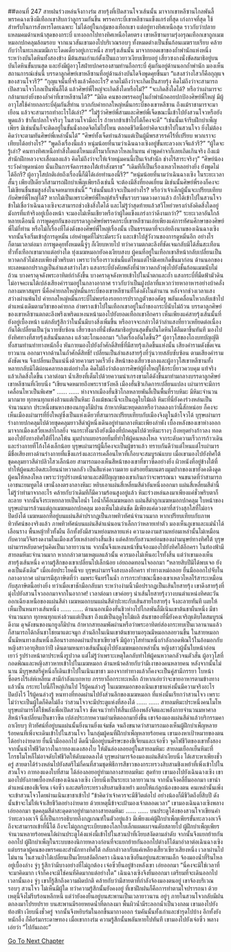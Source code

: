##ตอนที่ 247 สายฝนร่วงหล่นจึงกางร่ม
สายรุ้งที่เปิดสวนโจวเส้นนั้น มาจากเขาหลีซานไกลพันลี้
พรรคฉางเซิงมีเทือกเขาสิบกว่าลูกรวมกันขึ้น พรรคกระบี่เขาหลีซานแข็งแกร่งที่สุด เก่งกาจที่สุด ใช้สำหรับในการสังหารโดยเฉพาะ ไม่ได้อยู่ในกลุ่มของเทือกเขา แต่อยู่ทางทิศเหนือสุด ราวกับว่าปลายแหลมคมด้านหน้าสุดของกระบี่ แทงออกไปทางทิศเหนือโดยตรง
เขาหลีซานยามรุ่งอรุณเทือกเขาถูกเมฆหมอกปกคลุมล้อมรอบ จากแนวสันเขามองไปบริเวณรอบๆ ทั้งหมดต่างเป็นชั้นก้อนเมฆราบเรียบ คล้ายกับว่าในทะเลเมฆมีเกาะโดดเดี่ยวอยู่เกาะหนึ่ง
สายรุ้งเส้นนั้น มาจากยอดเขาของถ้ำพำนักแห่งหนึ่ง
ระหว่างบันไดหินทั้งสองข้าง มีต้นสนเก่าแก่ตั้งเป็นแถวยาวเงียบเชียบอยู่ เสี่ยวซงกงนั่งขัดสมาธิอยู่บนบันไดหินขั้นบนสุด และยังมีผู้อาวุโสฝ่ายปกครองสามท่านถือกระบี่ คุ้มกันอยู่ด้านนอกถ้ำพำนัก
มองเห็นสถานการณ์เช่นนี้ บรรดาลูกศิษย์เขาหลีซานที่อยู่ด้านล่างบันไดจึงพูดคุยขึ้นมา
“แสงสว่างไสวก็คือกุญแจของสวนโจวรึ?”
“กุญแจนั้นที่จริงแล้วคืออะไร? คาดไม่ถึงว่าจะเกิดเป็นสายรุ้ง คิดไม่ถึงว่าจะสามารถเปิดสวนโจวไกลเป็นพันลี้ได้ แล้วศิษย์พี่ใหญ่จะเกิดสิ่งใดหรือไม่?”
“จะเกิดสิ่งใดได้? หรือว่าเผ่ามารจะกล้ามาแย่งยิ่งของล้ำค่าที่เขาหลีซานได้?”
“มิผิด คนของพรรคอยู่ในถ้ำพำนักคอยปกป้องศิษย์พี่ใหญ่ มีผู้อาวุโสใช้ค่ายกลกระบี่คุ้มกันสี่ท่าน บวกกับค่ายกลใหญ่หมื่นกระบี่ของเขาหลีซาน ถึงแม้ราชามารจะมาเยือน แล้วจะสามารถทำอะไรได้เล่า?”
“ไม่รู้ว่าศิษย์พี่สามและศิษย์พี่เจ็ดขณะนี้เข้าไปยังสวนโจวหรือยัง พูดแล้ว ข้าก็แปลกใจจริงๆ ในสวนโจวมีอะไร ถ้าหากข้าเข้าไปได้ก็คงจะดี”
“เช่นนั้นเจ้ารีบฝึกบำเพ็ญเพียร มิเช่นนั้นก็จะติดอยู่ในขั้นนั่งถอดจิตไม่ไปไหน ตลอดชีวิตนี้อย่าคิดจะเข้าไปในสวนโจว ยิ่งไม่ต้องคิดว่าจะตามทันศิษย์พี่เหล่านั้นได้”
“ศิษย์ทั้งเจ็ดท่านล้วนแต่เป็นผู้มีพรสวรรค์ไร้ที่เปรียบ พวกเราจะเทียบได้อย่างไร?”
“พูดถึงเรื่องนี้แล้ว หนุ่มน้อยที่นามว่าเฉินฉางเซิงอยู่ขั้นทะลวงอเวจีแล้วรึ?”
“ผู้ใดจะรู้เล่า? คนทางทิศเหนือทำสิ่งใดแต่ไหนแต่ไรมาก็เหลวไหลเกินทน คำพูดคำจาก็เลยเถิดเกินจริง ถึงแม้สำนักฝึกหลวงจะเสื่อมลงแล้ว คิดไม่ถึงว่าจะให้เจ้าหนุ่มคนนี้เป็นเจ้าสำนัก ช่างไร้สาระจริงๆ”
“ศิษย์น้องระวังคำพูดหน่อย นั่นเป็นการจัดการของใต้เท้าสังฆราช”
“เดิมทีก็เป็นเรื่องเหลวไหลอย่างยิ่ง ยังพูดไม่ได้อีกรึ? ผู้อาวุโสปกติเอ่ยถึงเรื่องนี้ก็มิได้เอ่ยทำนองนี้รึ?”
“หนุ่มน้อยที่นามว่าเฉินฉางเซิง ในระยะเวลาสั้นๆ เพียงปีเดียวก็สามารถฝึกบำเพ็ญเพียรถึงเช่นนี้ จะต้องมีสิ่งที่ยอดเยี่ยม มิเช่นนั้นศิษย์พี่รองก็คงจะไม่เขียนชื่นชมสูงส่งในจดหมายเช่นนี้”
“เช่นนั้นแล้วจะเป็นอย่างไร? หรือว่าเจ้าเด็กผู้นั้นจะเปรียบเทียบกับศิษย์พี่ใหญ่ได้? หากไม่เป็นเพราะศิษย์พี่ใหญ่สำเร็จขั้นรวบรวมดวงดาวแล้ว ถ้าได้เข้าไปในสวนโจว ข้าไม่เชื่อว่าเฉินฉางเซิงจะสามารถช่วงชิงสิ่งใดได้ และไม่รู้ว่าสุดท้ายแล้วสวีโหย่วหรงกำลังคิดสิ่งใดอยู่ มังกรที่แท้จริงอยู่เบื้องหน้า จะมองไม่เห็นเชียวหรือว่าผู้ใดแข็งแกร่งกว่าดีงามกว่า?”
ระยะเวลาอันใกล้หลายเดือนนี้ การพูดคุยกันของบรรดาลูกศิษย์พรรคกระบี่เขาหลีซานเอ่ยเพียงแค่การทัศนศึกษาของศิษย์พี่ไม่กี่ท่าน หรือไม่ก็เรื่องที่โด่งดังของศิษย์พี่ใหญ่เรื่องนั้น เป็นธรรมดาที่จะเอ่ยถึงนามของเฉินฉางเซิง จากนั้นจึงเริ่มเข้าสู่การดูหมิ่น เอ่ยคำพูดที่ไม่ระมัดระวัง และเข้าไปสู่วังวนของการดูหมิ่นอีก
อย่างไรก็ตามเวลาต่อมา การพูดคุยทั้งหมดนี้จู่ๆ ก็เงียบหายไป ทว่าความตกตะลึงที่ชัดเจนกลับมิได้สั่นสะเทือนทั่วทั้งเทือกเขามากแต่อย่างใด ทุ่งเมฆหมอกยังคงเงียบสงบ ผู้คนที่อยู่ในเทือกเขาสีหน้ากลับเปลี่ยนเป็นหวาดกลัวไม่สงบเพียงชั่วพริบตา เพราะว่าเรื่องราวเช่นนี้แต่ไหนแต่ไรมิเคยเกิดขึ้นมาก่อน
ด้านนอกของทะเลหมอกปรากฏเป็นลำแสงสว่างไสว แสงกระบี่บังคับพลังที่น่าหวาดกลัวพุ่งไปยังชั้นก้อนเมฆนับไม่ถ้วน บางคราดุจดังพระอาทิตย์กำลังขึ้น บางคราดุจดังหายเข้าไปในน้ำตกและถ้ำ แสงกระบี่ที่มืดฟ้ามัวดินไม่อาจคะเนได้เปล่งเสียงคำรามอยู่ในกลางอากาศ ราวกับว่าเป็นฝูงปลาที่แหวกว่ายหาอาหารอย่างบ้าคลั่งกลางมหาสมุทร
นี่คือค่ายกลใหญ่หมื่นกระบี่ของเขาหลีซานที่โด่งดังในตำนาน
หลังจากช่วงเวลาแสงสว่างผ่านพ้นไป ค่ายกลใหญ่หมื่นกระบี่ไม่พบร่องรอยการปรากฏตัวของศัตรู พลันเคลื่อนไหวกลับเข้าไปตำแหน่งเดิมตามวิชาของค่ายกล อำพรางเข้าไปในเทือกเขาอยู่ในถ้ำของกระบี่นับไม่ถ้วน
บรรดาลูกศิษย์ของเขาหลีซานตกตะลึงพรึงเพริดแหงนหน้ามองไปยังยอดเทือกเขาอีกครา เห็นเพียงแค่สายรุ้งเส้นนั้นที่ยังอยู่เบื้องหน้า แต่กลับรู้สึกว่าในนั้นมีบางสิ่งเพิ่มขึ้น หรืออาจจะกล่าวได้ว่าลำแสงที่ยาวเหยียดต่อเนื่องกันได้เปลี่ยนเป็นวุ่นวายซับซ้อน
เสี่ยวซงกงที่นั่งขัดสมาธิอยู่บนสุดขั้นบันไดหินได้ลืมตาขึ้นทันที มองไปยังทิศทางที่สายรุ้งเส้นนั้นตกลง แล้วตะโกนออกมา “เกิดเรื่องอันใดขึ้น?”
ผู้อาวุโสของโถงบทบัญญัติทั้งสามท่านท่าทางหนักอึ้ง หันกายมองไปยังถ้ำศักดิ์สิทธิ์ที่มีสายรุ้งเกิดขึ้นแห่งนั้น
เสียงคำรามดังชัดเจนยาวนาน ออกมาจากด้านในถ้ำศักดิ์สิทธิ์!
เปลี่ยนเป็นลำแสงสายรุ้งที่วุ่นวายสลับซับซ้อน ตามเสียงคำรามดังชัดเจน จึงเปลี่ยนเป็นแน่นิ่งด้วยความรวดเร็วยิ่ง
สีหน้าของเสี่ยวซงกงและผู้อาวุโสเขาหลีซานทั้งหลายกลับมิได้ผ่อนคลายลงแต่อย่างใด
คิดไม่ถึงว่าต้องการศิษย์ผู้ยิ่งใหญ่ใช้กระบี่ยาวควบคุม แท้จริงแล้วเกิดสิ่งใดขึ้น
เวลาต่อมา น้ำเสียงที่เต็มไปด้วยความน่าเกรงขามได้ดังขึ้นมาท่ามกลางบรรดาลูกศิษย์เขาหลีซานที่เงียบนิ่ง
“เขียนจดหมายถึงพระราชวังหลี เมืองฮั่นชิวเกิดการเปลี่ยนแปลง เผ่ามารจะมีการเคลื่อนไหวเป็นพิเศษ”
......
......
ห่างจากเมืองฮั่นชิวไกลหลายพันลี้เป็นพื้นที่ราบหิมะ มีหิมะจำนวนมากมาย ทุกหนทุกแห่งล้วนแต่เป็นหิมะ ถึงแม้ขณะนี้จะเป็นฤดูใบไม้ผลิ หิมะที่นี่ยังคงร่วงหล่นเป็นจำนวนมาก ประหนึ่งขนหางของนกยูงก็มิปาน ถ้าหากหิมะหยุดตกหรือว่าลดลงกว่านี้สักหน่อย ก็คงจะเห็นเมืองเผ่ามารที่ยิ่งใหญ่ซึ่งเป็นแห่งเดียวที่สามารถเปรียบเทียบกับเมืองจิงตูในต้าโจวได้
บุรุษเผ่ามารร่างกายปกคลุมไปด้วยชุดคลุมยาวสีดำผู้หนึ่งเดินอยู่ท่ามกลางหิมะเพียงลำพัง เบื้องหลังของเขาห่างออกมาจากเมืองเสวี่ยเหล่าไกลยิ่ง จนกระทั่งมาถึงยังเมืองที่ปกคลุมไปด้วยหิมะรางๆ ถึงหยุดย่างก้าวลง ทอดมองไปยังทางทิศใต้ที่ไกลโพ้น มุมปากเผยอรอยยิ้มที่ทำให้ผู้คนหลงใหล
จากระดับความเร็วการก้าวเดินและร่างกายที่โก้งโค้งเล็กน้อย บุรุษเผ่ามารผู้นี้ก็คงจะเป็นผู้ชราแล้ว ทราบกันดีว่าแต่ไหนแต่ไรเผ่ามารมีชื่อเสียงทางด้านร่างกายที่แข็งแกร่งและการเคลื่อนไหวที่เกือบจะสมบูรณ์แบบ เมื่อเขามองไปยังทิศใต้ ชุดคลุมยาวสีดำปลิวไสวเล็กน้อย สามารถมองเห็นสีหน้าของเขาที่ขาวซีดอย่างยิ่ง ผิวหนังที่อยู่ข้างใต้ที่ทำให้ผู้คนสะอิดสะเอียนน่าหวาดกลัว เป็นสีแห่งความตาย แต่รอยยิ้มบนตรงมุมปากของเขายังคงดึงดูดผู้คนให้หลงใหล เพราะว่ารูปร่างหน้าตาและสติปัญญาของเขาเกินกว่าจะพรรณนา จนขนาดที่ว่าสามารถเอาชนะยมทูตได้
เขานั่งลงตรงกลางหิมะ หยิบเอาแผ่นสี่เหลี่ยมสีดำอันหนึ่งออกมา
แผ่นสี่เหลี่ยมสีดำนี้ไม่รู้ว่าทำมาจากอะไร คล้ายกับว่าเดิมทีก็มีความร้อนสูงอยู่แล้ว หิมะร่วงหล่นลงมาเพียงแค่ชั่วพริบตาก็ละลาย จากนั้นจึงระเหยกลายเป็นไอน้ำ
ไอน้ำก็คือเมฆหมอก
แผ่นสีดำถูกเมฆหมอกปกคลุม ใบหน้าของบุรุษเผ่ามารล้วนแต่ถูกเมฆหมอกปกคลุม มองเห็นไม่เด่นชัด มีเพียงแค่ดวงตาที่สว่างสุกใสที่ไม่อาจปิดบังได้
เมฆหมอกที่อยู่บนแผ่นสีดำปรากฏเป็นภาพทิวทัศน์จำนวนมาก หากเปรียบเทียบกับภาพทิวทัศน์ของจริงแล้ว ภาพทิวทัศน์บนแผ่นสีดำแน่นอนว่าเล็กกว่าหลายเท่าตัว มองเห็นภูเขาและแม่น้ำได้เลือนราง พื้นหญ้าทั่วทั้งผืน อีกทั้งยังมีสวนหย่อมหลายแห่ง ความงดงามสวนหย่อมเหล่านั้นไม่เหมือนกับความวิจิตรงดงามในเมืองเสวี่ยเหล่าอย่างสิ้นเชิง แต่คล้ายกับสวนหย่อมของเผ่ามนุษย์ทางทิศใต้
บุรุษเผ่ามารหลับตาครุ่นคิดเป็นเวลายาวนาน จากนั้นจึงแหงนหน้าขึ้นจ้องมองไปยังทิศใต้อีกครา
ในท้องฟ้ามีสายลมหิมะจำนวนมาก หากกล่าวตามเหตุผลแล้วนั้น ควรมองไม่เห็นอะไรทั้งสิ้น
แต่ว่าเขามองเห็นสายรุ้งเส้นหนึ่ง
ความรู้สึกของเขาเปลี่ยนไปเล็กน้อย เอ่ยถอดทอนใจออกมา “หลายสิบปีมิได้พบเจอ ยังคงเป็นดังเดิม”
เมื่อเอ่ยประโยคนี้จบ บุรุษเผ่ามารจึงสงบลงอีกครา ท่าทางเหม่อลอย ยื่นมือออกไปจับในกลางอากาศ
เผ่ามารมีสุภาษิตที่ว่า งมพระจันทร์ในน้ำ
การกระทำขณะนี้ของเขาเหลวไหลไร้สาระเหมือนกับสุภาษิตนี้อย่างยิ่ง
ทว่าเมื่อเขาชักมือกลับมา ระหว่างง่ามนิ้วมือปรากฏเป็นเส้นใยสายรุ้ง
เขาดึงสายรุ้งที่มุ่งไปยังสวนโจวออกมาจากในอากาศ!
เวลาต่อมา เขาค่อยๆ นำเส้นใยสายรุ้งวางบนตำแหน่งทิศตะวันออกเฉียงเหนือของแผ่นสีดำ
เมฆหมอกบนแผ่นสีดำปะทะกับเส้นสายใยสายรุ้ง จึงละลายทันที เผยให้เห็นเป็นหนทางเส้นหนึ่ง
......
......
ด้านนอกเมืองฮั่นชิวห่างไปไกลพันลี้มีเนินเขาต้นชาผืนหนึ่ง มีชาจำนวนมาก ทุกหนทุกแห่งล้วนแต่เป็นชา ถึงแม้เป็นฤดูใบไม้ผลิ ต้นชาของที่นี่ยังคงเจริญเติบโตสมบูรณ์ดีงาม ดุจดังขนของนกยูงก็มิปาน ถ้าหากสายลมพัดผ่านหรือว่าพระอาทิตย์ส่องกระทบเป็นเวลานานแล้ว ก็สามารถได้กลิ่นชาโชยมาแตะจมูก
ส่วนลึกในเนินเขาต้นชายามอรุณมีหมอกลอยวนขึ้น ในสายหมอกนั้นมีหนทางเส้นหนึ่งเลือนรางทอดผ่านป่าเขาเขียวขจี มีผู้อาวุโสท่านหนึ่งกำลังกอดพิณไว้ในอ้อมอกกับหญิงสาวอายุสิบกว่าปี เดินตามหนทางเส้นนั้นมุ่งไปยังเมฆหมอกเหล่านั้น หญิงสาวผู้นั้นใบหน้าอ่อนเยาว์ รูปร่างหน้าตาประหนึ่งรูปวาด แต่ไม่รู้ว่าเพราะเหตุใดกลับทำให้ผู้คนหวาดกลัวจนตัวสั่น
ผู้อาวุโสที่กอดพิณและหญิงสาวหายเข้าไปในเมฆหมอก ด้านหน้าคล้ายกับว่ามีเงาของคนหลายคน หลังจากนั้นไม่นาน มีบุรุษสตรีคู่หนึ่งก็เดินเข้าไปในเนินเขาชา มองจากท่าทางแล้วก็คงจะเป็นคู่สามีภรรยา ใบหน้าซื่อตรงไร้เล่ห์เหลี่ยม สามีกำลังแบกหาบ ภรรยาถือกระทะเหล็ก ถ้าหากเอ่ยว่าจะขายอาหารตามข้างทางแล้วนั้น กระทะใบนี้ก็ใหญ่เกินไป
ไร้ผู้คนล่วงรู้ ในเมฆหมอกของเนินเขาชาแห่งนั้นมีความจริงอะไรปิดบังไว้ ไร้ผู้คนล่วงรู้ หนทางที่ทอดผ่านไปยังส่วนลึกของเมฆหมอก ที่แห่งนั้นเรียกว่าสวนโจว
เพราะไม่ว่าจะเป็นผู้ใดก็คิดไม่ถึง ว่าสวนโจวจะมีประตูแห่งที่สองได้
......
......
สายลมหิมะประหนึ่งคนโมโห
บุรุษเผ่ามารได้ใช้พลังเพื่อเปิดสวนโจว ชัดเจนว่าทำให้สิ้นเปลืองพลังจิตและพลังกายจำนวนมหาศาล สีหน้าจึงเปลี่ยนเป็นขาวซีด เปล่งประกายความอำมหิตออกมายิ่งขึ้น
เขาจ้องมองแผ่นสีดำแล้วบริกรรมคาถาเงียบๆ ทิวทัศน์ที่อยู่บนแผ่นนั้นยิ่งนานยิ่งแจ่มชัด จนถึงขนาดว่าสามารถมองเห็นผู้ฝึกบำเพ็ญหลายร้อยคนที่เพิ่งจะเดินเข้าไปในสวนโจว
ในกลุ่มผู้คนที่ฝึกบำเพ็ญหลายร้อยคน เขามองหาเป้าหมายของตนได้อย่างง่ายดาย ยื่นนิ้วมือออกไป ดีดนิ้วมืออยู่บนศีรษะของชีเจียนและเจ๋อซิ่ว จุดไฟชีวิตของเขาทั้งสอง จากนั้นนำไฟชีวิตวางในกาทองแดงสองใบ ให้มันล่องลอยอยู่ในสายลมหิมะ สายลมเยือกเย็นหิมะที่โกรธโมโหก็ไม่อาจดับไฟชีวิตให้ดับมอดลงได้
บุรุษเผ่ามารจ้องมองแผ่นสีดำเงียบนิ่ง ได้เสาะหาเพียงชั่วครู่ สายตาได้ร่วงหล่นไปยังสตรีไม่กี่คนที่สวมชุดพิธีการสีขาวของกระทรวงสิบสามชิงเหย้าที่เพิ่งเข้าไปในสวนโจว
กาทองแดงใบที่สาม ได้ล่องลอยอยู่ท่ามกลางสายลมหิมะ
สุดท้าย เขามองไปยังเฉินฉางเซิง
เขามองไปยังภาพเบื้องหลังของเฉินฉางเซิง เงียบนิ่งเป็นระยะเวลายาวนาน จากนั้นจึงคลี่ยิ้มออกมา
เขานำตำแหน่งของชีเจียน เจ๋อซิ่ว และสตรีกระทรวงสิบสามชิงเหย้า มอบให้แก่ลูกน้องของตน คนเหล่านั้นเพิ่งจะเข้าสวนโจวโดยผ่านเนินเขาชาเข้าไป
“ข้าคิดว่าเจ้าควรจะมีชีวิตต่อไป อย่างน้องก็มีชีวิตถึงยี่สิบปี ดังนั้นข้าจะไม่ให้เจ้าเสียชีวิตอย่างง่ายดาย ด้วยเหตุนี้ข้าจะเฝ้ามองเจ้าตลอดเวลา”
เขามองเฉินฉางเซิงพลางเอ่ยออกมา ชุดคลุมสีดำสะดุดตาอยู่ท่ามกลางสายลมหิมะ
......
......
บนประตูโค้งของสวนโจวเขียนคำว่าทะลวงอเวจี นี่ก็เป็นการอธิบายถึงกฎเกณฑ์ในตัวอยู่แล้ว มีเพียงแค่ผู้ฝึกบำเพ็ญเพียรขั้นทะลวงอเวจีถึงจะสามารถเข้าที่นี้ได้ ถึงจะไม่ถูกกฎระเบียบของโลกใบเล็กแผดเผาจนดับสลายไป
ผู้ฝึกบำเพ็ญเพียรจำนวนหลายร้อยคนได้ผ่านประตูโค้งแห่งนี้เข้าไปในสวนป่าที่เงียบสงัดตามลำดับ จากนั้นจึงแยกย้ายกันออกไป ผู้ฝึกบำเพ็ญในระบบของนิกายหลวงก่อนที่จะแยกย้ายกันออกไปต่างก็ได้มาอำลาต่อเฉินฉางเซิง แต่บรรดาผู้คนของพรรคและสำนักทางทิศใต้ กลับกล่าวลากับแค่เหลียงเสี้ยวเซียวเสียงหนึ่ง
เวลาผ่านไปไม่นาน ในสวนป่าได้เปลี่ยนเป็นเงียบสงัดอีกครา
เฉินฉางเซิงยืนอยู่บนสะพานเล็ก จ้องมองน้ำที่รินไหลอยู่เบื้องล่าง จู่ๆ รู้สึกว่ามีบางอย่างที่ไม่ถูกต้อง
เจ๋อซิ่วยืนอยู่ข้างหลังเขา เอ่ยออกมา “นี่คงจะมิใช่เวลาที่จะมาคิดมาก เจ้าก็คงจะมิใช่คนที่คิดมากแต่อย่างใด”
เฉินฉางเซิงจึงยิ้มออกมา เตรียมที่จะเดินออกไป เวลานั้นเอง จู่ๆ เขาก็รู้สึกถึงความผิดปกติ คล้ายกับว่ามีสายตาที่กำลังจ้องมองตนอยู่
เขาจ้องบริเวณรอบๆ สวนโจว ไม่เห็นมีผู้ใด ทว่าความรู้สึกนั้นยังคงอยู่
ที่เขาฝึกฝนก็คือการทำตามใจปรารถนา ด้วยเหตุนี้จึงไม่รีบร้อนหลีกหนี แต่ว่ายังคงยืนอยู่บนสะพานเป็นเวลายาวนาน
อยู่ๆ ภายในสวนโจวกลับมีฝนตกลงมาโปรยปราย บนสะพานมีรอยหยดน้ำที่ตกลงมา พื้นผิวน้ำมีระลอกน้ำเป็นวงกลม
เขามองไปยังท้องฟ้า เงียบนิ่งชั่วครู่ จากนั้นจึงหยิบร่มในอกขึ้นมากางออก
ร่มคันนั้นทั้งเก่าและชำรุดไปบ้าง อีกทั้งยังหนักอึ้ง
ก็คือร่มกระดาษทอง
เมื่อเขากางร่ม ความรู้สึกนั้นพลันหายไปทันที
เขามองไปยังเจ๋อซิ่ว พลางเอ่ยว่า “ไปกันเถอะ”


[Go To Next Chapter]( ./250.md)
